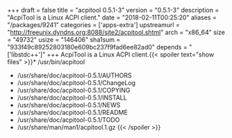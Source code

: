 +++
draft = false
title = "acpitool 0.5.1-3"
version = "0.5.1-3"
description = "AcpiTool is a Linux ACPI client."
date = "2018-02-11T00:25:20"
aliases = "/packages/9241"
categories = ['apps-extra']
upstreamurl = "http://freeunix.dyndns.org:8088/site2/acpitool.shtml"
arch = "x86_64"
size = "49732"
usize = "146406"
sha1sum = "933f49c89252803180e609bc237f9fad6ee82ad0"
depends = "['libstdc++']"
+++
AcpiTool is a Linux ACPI client.{{< spoiler text="show files" >}}* /usr/bin/acpitool
* /usr/share/doc/acpitool-0.5.1/AUTHORS
* /usr/share/doc/acpitool-0.5.1/ChangeLog
* /usr/share/doc/acpitool-0.5.1/COPYING
* /usr/share/doc/acpitool-0.5.1/INSTALL
* /usr/share/doc/acpitool-0.5.1/NEWS
* /usr/share/doc/acpitool-0.5.1/README
* /usr/share/doc/acpitool-0.5.1/TODO
* /usr/share/man/man1/acpitool.1.gz
{{< /spoiler >}}